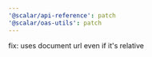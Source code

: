 ```yaml
---
'@scalar/api-reference': patch
'@scalar/oas-utils': patch
---
```


fix: uses document url even if it's relative
